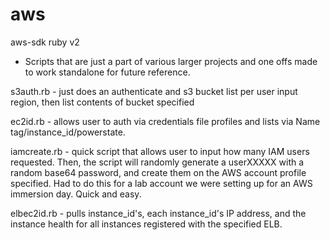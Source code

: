 # aws
aws-sdk ruby v2 
- Scripts that are just a part of various larger projects and one offs made to work standalone for future reference.


s3auth.rb - just does an authenticate and s3 bucket list per user input region, then list contents of bucket specified

ec2id.rb - allows user to auth via credentials file profiles and lists via Name tag/instance_id/powerstate. 

iamcreate.rb - quick script that allows user to input how many IAM users requested. Then, the script will randomly generate a userXXXXX with a random base64 password, and create them on the AWS account profile specified. Had to do this for a lab account we were setting up for an AWS immersion day. Quick and easy.

elbec2id.rb - pulls instance_id's, each instance_id's IP address, and the instance health for all instances registered with the specified ELB.